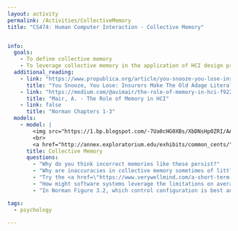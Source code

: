 ```yaml
---
layout: activity
permalink: /Activities/CollectiveMemory
title: "CS474: Human Computer Interaction - Collective Memory"


info: 
  goals: 
    - To define collective memory
    - To leverage collective memory in the application of HCI design principles 
  additional_reading:
    - link: "https://www.propublica.org/article/you-snooze-you-lose-insurers-make-the-old-adage-literally-true"
      title: "You Snooze, You Lose: Insurers Make The Old Adage Literally True"
    - link: "https://medium.com/@avimair/the-role-of-memory-in-hci-f92204a6980d"
      title: "Mair, A. - The Role of Memory in HCI"    
    - link: false
      title: "Norman Chapters 1-3"    
  models:
    - model: |
        <img src="https://1.bp.blogspot.com/-7Ua0cHG0XBs/XbDNsHp0ZRI/AAAAAAABIGk/xrXnoAtj5qYsbaGZvkzg_7Natqo-YtoEwCEwYBhgL/s1600/Luke%252C%2BI%2Bam%2Byour%2Bfather%2Bquote%2BTDIQ.jpg" alt="A commonly misquoted movie line">
        <br>
        <a href="http://annex.exploratorium.edu/exhibits/common_cents/">Common Cents</a>
      title: Collective Memory
      questions:
        - "Why do you think incorrect memories like these persist?"
        - "Why are inaccuracies in collective memory sometimes of little consequence?"
        - "Try the <a href=\"https://www.verywellmind.com/a-short-term-memory-experiment-2795664\">Memory Experiment</a> on this page.  How many words were you able to remember?"
        - "How might software systems leverage the limitations on average short term memory to provide a better user experience?"
        - "In Norman Figure 3.2, which control configuration is best and why?"

tags:
  - psychology
  
---
```

